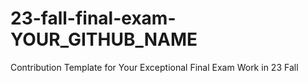 # 23-fall-final-exam-YOUR_GITHUB_NAME
Contribution Template for Your Exceptional Final Exam Work in 23 Fall
